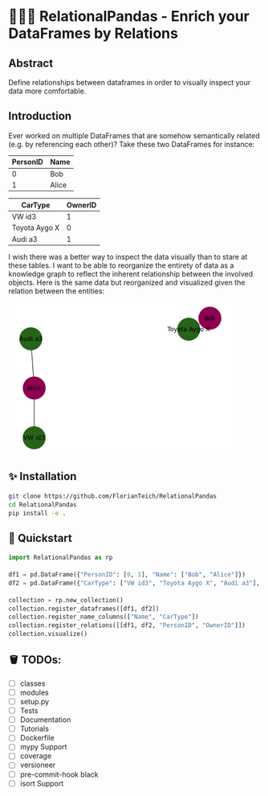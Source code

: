 # 🦑🐼🐍 RelationalPandas - Enrich your DataFrames by Relations

## Abstract

Define relationships between dataframes in order to visually inspect your data more comfortable.

## Introduction

Ever worked on multiple DataFrames that are somehow semantically related (e.g. by referencing each other)?
Take these two DataFrames for instance:

| PersonID | Name  |
|----------|-------|
| 0        | Bob   |
| 1        | Alice |

| CarType       | OwnerID |
|---------------|---------|
| VW id3        | 1       |
| Toyota Aygo X | 0       |
| Audi a3       | 1       |

I wish there was a better way to inspect the data visually than to stare at these tables.
I want to be able to reorganize the entirety of data as a knowledge graph to reflect the inherent relationship between the involved objects.
Here is the same data but reorganized and visualized given the relation between the entities:

![output.png](output.png)

## ✨ Installation

``` bash
git clone https://github.com/FlorianTeich/RelationalPandas
cd RelationalPandas
pip install -e .
```

## 🚀 Quickstart

``` python
import RelationalPandas as rp

df1 = pd.DataFrame({"PersonID": [0, 1], "Name": ["Bob", "Alice"]})
df2 = pd.DataFrame({"CarType": ["VW id3", "Toyota Aygo X", "Audi a3"], "OwnerID": [1, 0, 1]})

collection = rp.new_collection()
collection.register_dataframes([df1, df2])
collection.register_name_columns(["Name", "CarType"])
collection.register_relations([[df1, df2, "PersonID", "OwnerID"]])
collection.visualize()
```

## 🪣 TODOs:

- [ ] classes
- [ ] modules
- [ ] setup.py
- [ ] Tests
- [ ] Documentation
- [ ] Tutorials
- [ ] Dockerfile
- [ ] mypy Support
- [ ] coverage
- [ ] versioneer
- [ ] pre-commit-hook black
- [ ] isort Support
